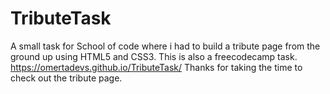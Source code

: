 # TributeTask
A small task for School of code where i had to build a tribute page from the ground up using HTML5 and CSS3. This is also a freecodecamp task.
https://omertadevs.github.io/TributeTask/
Thanks for taking the time to check out the tribute page. 
